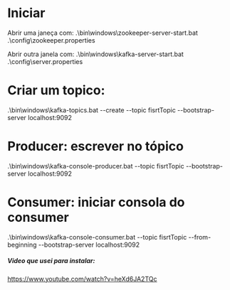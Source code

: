 # Iniciar
Abrir uma janeça com:
.\bin\windows\zookeeper-server-start.bat .\config\zookeeper.properties

Abrir outra janela com:
.\bin\windows\kafka-server-start.bat .\config\server.properties

# Criar um topico:
.\bin\windows\kafka-topics.bat --create --topic fisrtTopic --bootstrap-server localhost:9092

# Producer: escrever no tópico
.\bin\windows\kafka-console-producer.bat --topic fisrtTopic --bootstrap-server localhost:9092

# Consumer: iniciar consola do consumer
.\bin\windows\kafka-console-consumer.bat --topic fisrtTopic --from-beginning --bootstrap-server localhost:9092

##### Video que usei para instalar:
https://www.youtube.com/watch?v=heXd6JA2TQc